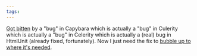 ```yaml
---
tags: 
---
```


[Got bitten](http://groups.google.com/group/ruby-capybara/browse_thread/thread/f913355c1867f8f) by a "bug" in Capybara which is actually a "bug" in Culerity which is actually a "bug" in Celerity which is actually a (real) bug in HtmlUnit (already fixed, fortunately). Now I just need the fix to [bubble up to where it's needed](http://github.com/jarib/celerity/issues/issue/19).
